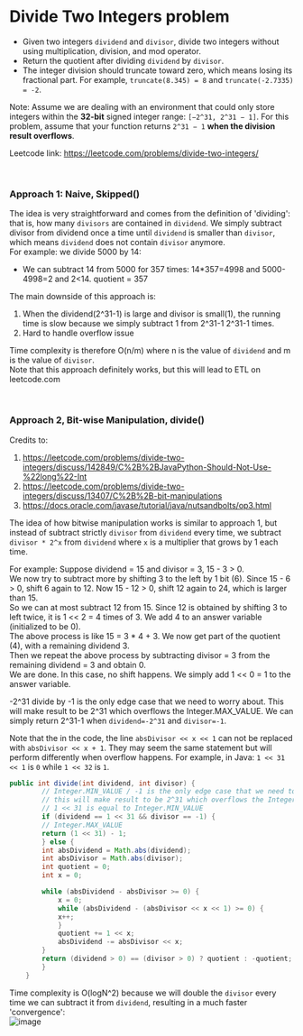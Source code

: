 # Divide Two Integers problem
* Given two integers `dividend` and `divisor`, divide two integers without using multiplication, division, and mod operator.
* Return the quotient after dividing `dividend` by `divisor`.
* The integer division should truncate toward zero, which means losing its fractional part. For example, `truncate(8.345) = 8` and `truncate(-2.7335) = -2`.

Note: Assume we are dealing with an environment that could only store integers within the **32-bit** signed integer range: `[−2^31, 2^31 − 1]`. For this problem, assume that your function returns `2^31 − 1` **when the division result overflows**.

Leetcode link: https://leetcode.com/problems/divide-two-integers/

<br />

### Approach 1: Naive, Skipped()
The idea is very straightforward and comes from the definition of 'dividing': that is, how many `divisors` are contained in `dividend`. We simply subtract divisor from dividend once a time until `dividend` is smaller than `divisor`, which means `dividend` does not contain `divisor` anymore. \
For example: we divide 5000 by 14:
* We can subtract 14 from 5000 for 357 times: 14\*357=4998 and 5000-4998=2 and 2<14. quotient = 357

The main downside of this approach is:
1. When the dividend(2^31-1) is large and divisor is small(1), the running time is slow because we simply subtract 1 from 2^31-1 2^31-1 times.
2. Hard to handle overflow issue

Time complexity is therefore O(n/m) where n is the value of `dividend` and m is the value of `divisor`.\
Note that this approach definitely works, but this will lead to ETL on leetcode.com

<br />

### Approach 2, Bit-wise Manipulation, divide()

Credits to:
1. https://leetcode.com/problems/divide-two-integers/discuss/142849/C%2B%2BJavaPython-Should-Not-Use-%22long%22-Int
2. https://leetcode.com/problems/divide-two-integers/discuss/13407/C%2B%2B-bit-manipulations
3. https://docs.oracle.com/javase/tutorial/java/nutsandbolts/op3.html

The idea of how bitwise manipulation works is similar to approach 1, but instead of subtract strictly `divisor` from `dividend` every time, we subtract `divisor * 2^x` from `dividend` where `x` is a multiplier that grows by 1 each time.

For example:
Suppose dividend = 15 and divisor = 3, 15 - 3 > 0.\
We now try to subtract more by shifting 3 to the left by 1 bit (6). Since 15 - 6 > 0, shift 6 again to 12. Now 15 - 12 > 0, shift 12 again to 24, which is larger than 15. \
So we can at most subtract 12 from 15. Since 12 is obtained by shifting 3 to left twice, it is 1 << 2 = 4 times of 3. We add 4 to an answer variable (initialized to be 0).\
The above process is like 15 = 3 * 4 + 3. We now get part of the quotient (4), with a remaining dividend 3.\
Then we repeat the above process by subtracting divisor = 3 from the remaining dividend = 3 and obtain 0. \
We are done. In this case, no shift happens. We simply add 1 << 0 = 1 to the answer variable.

-2^31 divide by -1 is the only edge case that we need to worry about. This will make result to be 2^31 which overflows the Integer.MAX_VALUE. We can simply return 2^31-1 when `dividend=-2^31` and `divisor=-1`.

Note that the in the code, the line ```absDivisor << x << 1``` can not be replaced with ```absDivisor << x + 1```. They may seem the same statement but will perform differently when overflow happens.
For example, in Java: ```1 << 31 << 1``` is `0` while ```1 << 32``` is `1`.

```java
public int divide(int dividend, int divisor) {
	    // Integer.MIN_VALUE / -1 is the only edge case that we need to worry about
	    // this will make result to be 2^31 which overflows the Integer.MAX_VALUE
	    // 1 << 31 is equal to Integer.MIN_VALUE
	    if (dividend == 1 << 31 && divisor == -1) {
		// Integer.MAX_VALUE
		return (1 << 31) - 1;
	    } else {
		int absDividend = Math.abs(dividend);
		int absDivisor = Math.abs(divisor);
		int quotient = 0;
		int x = 0;

		while (absDividend - absDivisor >= 0) {
		    x = 0;
		    while (absDividend - (absDivisor << x << 1) >= 0) {
			x++;
		    }
		    quotient += 1 << x;
		    absDividend -= absDivisor << x;
		}
		return (dividend > 0) == (divisor > 0) ? quotient : -quotient;
	    }
	}
```

Time complexity is O(logN^2) because we will double the `divisor` every time we can subtract it from `dividend`, resulting in a much faster 'convergence':\
![image](https://user-images.githubusercontent.com/25105806/121135050-f6176300-c7e8-11eb-85dd-f8adb7130443.png)




